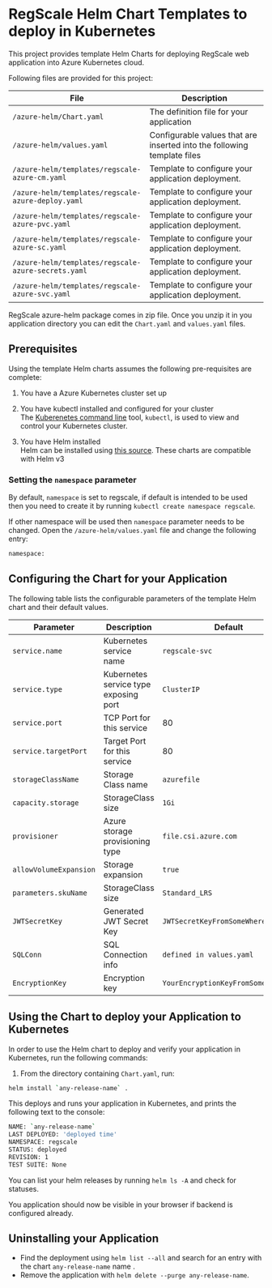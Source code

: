 # RegScale Helm Chart Templates to deploy in Kubernetes

This project provides template Helm Charts for deploying RegScale web application into Azure Kubernetes cloud.

Following files are provided for this project:

| File                                                | Description                                                             |
|-----------------------------------------------------|-------------------------------------------------------------------------|  
| `/azure-helm/Chart.yaml`                            | The definition file for your application                                | 
| `/azure-helm/values.yaml`                           | Configurable values that are inserted into the following template files | 
| `/azure-helm/templates/regscale-azure-cm.yaml`      | Template to configure your application deployment.                      |
| `/azure-helm/templates/regscale-azure-deploy.yaml`  | Template to configure your application deployment.                      |
| `/azure-helm/templates/regscale-azure-pvc.yaml`     | Template to configure your application deployment.                      | 
| `/azure-helm/templates/regscale-azure-sc.yaml`      | Template to configure your application deployment.                      | 
| `/azure-helm/templates/regscale-azure-secrets.yaml` | Template to configure your application deployment.                      | 
| `/azure-helm/templates/regscale-azure-svc.yaml`     | Template to configure your application deployment.                      | 

RegScale azure-helm package comes in zip file. Once you unzip it in you application directory you can edit the `Chart.yaml` and `values.yaml` files.

## Prerequisites

Using the template Helm charts assumes the following pre-requisites are complete:  

1. You have a Azure Kubernetes cluster set up
  
2. You have kubectl installed and configured for your cluster  
  The [Kuberenetes command line](https://kubernetes.io/docs/tasks/tools/install-kubectl/) tool, `kubectl`, is used to view and control your Kubernetes cluster.

3. You have Helm installed  
  Helm can be installed using [this source](https://helm.sh/docs/intro/install/). 
   These charts are compatible with Helm v3


### Setting the `namespace` parameter

By default, `namespace` is set to regscale, if default is intended to be used then you need to create it by running `kubectl create namespace regscale`.

If other namespace will be used then `namespace` parameter needs to be changed. Open the `/azure-helm/values.yaml` file and change the following entry:  

```sh
namespace:
```

## Configuring the Chart for your Application

The following table lists the configurable parameters of the template Helm chart and their default values.

| Parameter                  | Description                                     | Default                                                    |
| -----------------------    | ---------------------------------------------   | ---------------------------------------------------------- |
| `service.name`             | Kubernetes service name                         | `regscale-svc`                                             |
| `service.type`             | Kubernetes service type exposing port           | `ClusterIP`                                                |
| `service.port`             | TCP Port for this service                       | 80                                                         |
| `service.targetPort`       | Target Port for this service                    | 80                                                         |
| `storageClassName`         | Storage Class name                              | `azurefile`                                                |
| `capacity.storage`         | StorageClass size                               | `1Gi`                                                      |
| `provisioner`              | Azure storage provisioning type                 | `file.csi.azure.com`                                       |
| `allowVolumeExpansion`     | Storage expansion                               | `true`                                                     |
| `parameters.skuName`       | StorageClass size                               | `Standard_LRS`                                             |
| `JWTSecretKey`             | Generated JWT Secret Key                        | `JWTSecretKeyFromSomeWhere6789012`                         |
| `SQLConn`                  | SQL Connection info                             | `defined in values.yaml`                                   |
| `EncryptionKey`            | Encryption key                                  | `YourEncryptionKeyFromSomeWhere12`                         |


## Using the Chart to deploy your Application to Kubernetes

In order to use the Helm chart to deploy and verify your application in Kubernetes, run the following commands:

1. From the directory containing `Chart.yaml`, run:  

  ```sh
  helm install `any-release-name` .
  ```

  This deploys and runs your application in Kubernetes, and prints the following text to the console:  
  
  ```sh
  NAME: `any-release-name`
  LAST DEPLOYED: 'deployed time'
  NAMESPACE: regscale
  STATUS: deployed
  REVISION: 1
  TEST SUITE: None
  ```
You can list your helm releases by running `helm ls -A` and check for statuses.

You application should now be visible in your browser if backend is configured already.

## Uninstalling your Application

* Find the deployment using `helm list --all` and search for an entry with the chart `any-release-name` name .
* Remove the application with `helm delete --purge any-release-name`.


